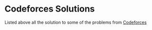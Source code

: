 # Codeforces Solutions

Listed above all the solution to some of the problems from [Codeforces](https://codeforces.com/)


